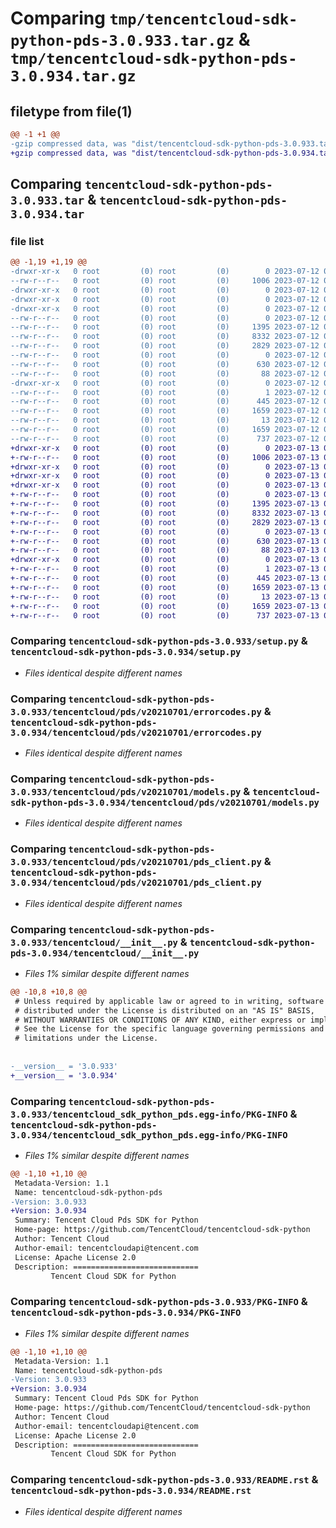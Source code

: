 # Comparing `tmp/tencentcloud-sdk-python-pds-3.0.933.tar.gz` & `tmp/tencentcloud-sdk-python-pds-3.0.934.tar.gz`

## filetype from file(1)

```diff
@@ -1 +1 @@
-gzip compressed data, was "dist/tencentcloud-sdk-python-pds-3.0.933.tar", last modified: Wed Jul 12 00:35:01 2023, max compression
+gzip compressed data, was "dist/tencentcloud-sdk-python-pds-3.0.934.tar", last modified: Thu Jul 13 00:30:45 2023, max compression
```

## Comparing `tencentcloud-sdk-python-pds-3.0.933.tar` & `tencentcloud-sdk-python-pds-3.0.934.tar`

### file list

```diff
@@ -1,19 +1,19 @@
-drwxr-xr-x   0 root         (0) root         (0)        0 2023-07-12 00:35:01.000000 tencentcloud-sdk-python-pds-3.0.933/
--rw-r--r--   0 root         (0) root         (0)     1006 2023-07-12 00:35:01.000000 tencentcloud-sdk-python-pds-3.0.933/setup.py
-drwxr-xr-x   0 root         (0) root         (0)        0 2023-07-12 00:35:01.000000 tencentcloud-sdk-python-pds-3.0.933/tencentcloud/
-drwxr-xr-x   0 root         (0) root         (0)        0 2023-07-12 00:35:01.000000 tencentcloud-sdk-python-pds-3.0.933/tencentcloud/pds/
-drwxr-xr-x   0 root         (0) root         (0)        0 2023-07-12 00:35:01.000000 tencentcloud-sdk-python-pds-3.0.933/tencentcloud/pds/v20210701/
--rw-r--r--   0 root         (0) root         (0)        0 2023-07-12 00:35:01.000000 tencentcloud-sdk-python-pds-3.0.933/tencentcloud/pds/v20210701/__init__.py
--rw-r--r--   0 root         (0) root         (0)     1395 2023-07-12 00:35:01.000000 tencentcloud-sdk-python-pds-3.0.933/tencentcloud/pds/v20210701/errorcodes.py
--rw-r--r--   0 root         (0) root         (0)     8332 2023-07-12 00:35:01.000000 tencentcloud-sdk-python-pds-3.0.933/tencentcloud/pds/v20210701/models.py
--rw-r--r--   0 root         (0) root         (0)     2829 2023-07-12 00:35:01.000000 tencentcloud-sdk-python-pds-3.0.933/tencentcloud/pds/v20210701/pds_client.py
--rw-r--r--   0 root         (0) root         (0)        0 2023-07-12 00:35:01.000000 tencentcloud-sdk-python-pds-3.0.933/tencentcloud/pds/__init__.py
--rw-r--r--   0 root         (0) root         (0)      630 2023-07-12 00:35:01.000000 tencentcloud-sdk-python-pds-3.0.933/tencentcloud/__init__.py
--rw-r--r--   0 root         (0) root         (0)       88 2023-07-12 00:35:01.000000 tencentcloud-sdk-python-pds-3.0.933/setup.cfg
-drwxr-xr-x   0 root         (0) root         (0)        0 2023-07-12 00:35:01.000000 tencentcloud-sdk-python-pds-3.0.933/tencentcloud_sdk_python_pds.egg-info/
--rw-r--r--   0 root         (0) root         (0)        1 2023-07-12 00:35:01.000000 tencentcloud-sdk-python-pds-3.0.933/tencentcloud_sdk_python_pds.egg-info/dependency_links.txt
--rw-r--r--   0 root         (0) root         (0)      445 2023-07-12 00:35:01.000000 tencentcloud-sdk-python-pds-3.0.933/tencentcloud_sdk_python_pds.egg-info/SOURCES.txt
--rw-r--r--   0 root         (0) root         (0)     1659 2023-07-12 00:35:01.000000 tencentcloud-sdk-python-pds-3.0.933/tencentcloud_sdk_python_pds.egg-info/PKG-INFO
--rw-r--r--   0 root         (0) root         (0)       13 2023-07-12 00:35:01.000000 tencentcloud-sdk-python-pds-3.0.933/tencentcloud_sdk_python_pds.egg-info/top_level.txt
--rw-r--r--   0 root         (0) root         (0)     1659 2023-07-12 00:35:01.000000 tencentcloud-sdk-python-pds-3.0.933/PKG-INFO
--rw-r--r--   0 root         (0) root         (0)      737 2023-07-12 00:35:01.000000 tencentcloud-sdk-python-pds-3.0.933/README.rst
+drwxr-xr-x   0 root         (0) root         (0)        0 2023-07-13 00:30:45.000000 tencentcloud-sdk-python-pds-3.0.934/
+-rw-r--r--   0 root         (0) root         (0)     1006 2023-07-13 00:30:45.000000 tencentcloud-sdk-python-pds-3.0.934/setup.py
+drwxr-xr-x   0 root         (0) root         (0)        0 2023-07-13 00:30:45.000000 tencentcloud-sdk-python-pds-3.0.934/tencentcloud/
+drwxr-xr-x   0 root         (0) root         (0)        0 2023-07-13 00:30:45.000000 tencentcloud-sdk-python-pds-3.0.934/tencentcloud/pds/
+drwxr-xr-x   0 root         (0) root         (0)        0 2023-07-13 00:30:45.000000 tencentcloud-sdk-python-pds-3.0.934/tencentcloud/pds/v20210701/
+-rw-r--r--   0 root         (0) root         (0)        0 2023-07-13 00:30:45.000000 tencentcloud-sdk-python-pds-3.0.934/tencentcloud/pds/v20210701/__init__.py
+-rw-r--r--   0 root         (0) root         (0)     1395 2023-07-13 00:30:45.000000 tencentcloud-sdk-python-pds-3.0.934/tencentcloud/pds/v20210701/errorcodes.py
+-rw-r--r--   0 root         (0) root         (0)     8332 2023-07-13 00:30:45.000000 tencentcloud-sdk-python-pds-3.0.934/tencentcloud/pds/v20210701/models.py
+-rw-r--r--   0 root         (0) root         (0)     2829 2023-07-13 00:30:45.000000 tencentcloud-sdk-python-pds-3.0.934/tencentcloud/pds/v20210701/pds_client.py
+-rw-r--r--   0 root         (0) root         (0)        0 2023-07-13 00:30:45.000000 tencentcloud-sdk-python-pds-3.0.934/tencentcloud/pds/__init__.py
+-rw-r--r--   0 root         (0) root         (0)      630 2023-07-13 00:30:45.000000 tencentcloud-sdk-python-pds-3.0.934/tencentcloud/__init__.py
+-rw-r--r--   0 root         (0) root         (0)       88 2023-07-13 00:30:45.000000 tencentcloud-sdk-python-pds-3.0.934/setup.cfg
+drwxr-xr-x   0 root         (0) root         (0)        0 2023-07-13 00:30:45.000000 tencentcloud-sdk-python-pds-3.0.934/tencentcloud_sdk_python_pds.egg-info/
+-rw-r--r--   0 root         (0) root         (0)        1 2023-07-13 00:30:45.000000 tencentcloud-sdk-python-pds-3.0.934/tencentcloud_sdk_python_pds.egg-info/dependency_links.txt
+-rw-r--r--   0 root         (0) root         (0)      445 2023-07-13 00:30:45.000000 tencentcloud-sdk-python-pds-3.0.934/tencentcloud_sdk_python_pds.egg-info/SOURCES.txt
+-rw-r--r--   0 root         (0) root         (0)     1659 2023-07-13 00:30:45.000000 tencentcloud-sdk-python-pds-3.0.934/tencentcloud_sdk_python_pds.egg-info/PKG-INFO
+-rw-r--r--   0 root         (0) root         (0)       13 2023-07-13 00:30:45.000000 tencentcloud-sdk-python-pds-3.0.934/tencentcloud_sdk_python_pds.egg-info/top_level.txt
+-rw-r--r--   0 root         (0) root         (0)     1659 2023-07-13 00:30:45.000000 tencentcloud-sdk-python-pds-3.0.934/PKG-INFO
+-rw-r--r--   0 root         (0) root         (0)      737 2023-07-13 00:30:45.000000 tencentcloud-sdk-python-pds-3.0.934/README.rst
```

### Comparing `tencentcloud-sdk-python-pds-3.0.933/setup.py` & `tencentcloud-sdk-python-pds-3.0.934/setup.py`

 * *Files identical despite different names*

### Comparing `tencentcloud-sdk-python-pds-3.0.933/tencentcloud/pds/v20210701/errorcodes.py` & `tencentcloud-sdk-python-pds-3.0.934/tencentcloud/pds/v20210701/errorcodes.py`

 * *Files identical despite different names*

### Comparing `tencentcloud-sdk-python-pds-3.0.933/tencentcloud/pds/v20210701/models.py` & `tencentcloud-sdk-python-pds-3.0.934/tencentcloud/pds/v20210701/models.py`

 * *Files identical despite different names*

### Comparing `tencentcloud-sdk-python-pds-3.0.933/tencentcloud/pds/v20210701/pds_client.py` & `tencentcloud-sdk-python-pds-3.0.934/tencentcloud/pds/v20210701/pds_client.py`

 * *Files identical despite different names*

### Comparing `tencentcloud-sdk-python-pds-3.0.933/tencentcloud/__init__.py` & `tencentcloud-sdk-python-pds-3.0.934/tencentcloud/__init__.py`

 * *Files 1% similar despite different names*

```diff
@@ -10,8 +10,8 @@
 # Unless required by applicable law or agreed to in writing, software
 # distributed under the License is distributed on an "AS IS" BASIS,
 # WITHOUT WARRANTIES OR CONDITIONS OF ANY KIND, either express or implied.
 # See the License for the specific language governing permissions and
 # limitations under the License.
 
 
-__version__ = '3.0.933'
+__version__ = '3.0.934'
```

### Comparing `tencentcloud-sdk-python-pds-3.0.933/tencentcloud_sdk_python_pds.egg-info/PKG-INFO` & `tencentcloud-sdk-python-pds-3.0.934/tencentcloud_sdk_python_pds.egg-info/PKG-INFO`

 * *Files 1% similar despite different names*

```diff
@@ -1,10 +1,10 @@
 Metadata-Version: 1.1
 Name: tencentcloud-sdk-python-pds
-Version: 3.0.933
+Version: 3.0.934
 Summary: Tencent Cloud Pds SDK for Python
 Home-page: https://github.com/TencentCloud/tencentcloud-sdk-python
 Author: Tencent Cloud
 Author-email: tencentcloudapi@tencent.com
 License: Apache License 2.0
 Description: ============================
         Tencent Cloud SDK for Python
```

### Comparing `tencentcloud-sdk-python-pds-3.0.933/PKG-INFO` & `tencentcloud-sdk-python-pds-3.0.934/PKG-INFO`

 * *Files 1% similar despite different names*

```diff
@@ -1,10 +1,10 @@
 Metadata-Version: 1.1
 Name: tencentcloud-sdk-python-pds
-Version: 3.0.933
+Version: 3.0.934
 Summary: Tencent Cloud Pds SDK for Python
 Home-page: https://github.com/TencentCloud/tencentcloud-sdk-python
 Author: Tencent Cloud
 Author-email: tencentcloudapi@tencent.com
 License: Apache License 2.0
 Description: ============================
         Tencent Cloud SDK for Python
```

### Comparing `tencentcloud-sdk-python-pds-3.0.933/README.rst` & `tencentcloud-sdk-python-pds-3.0.934/README.rst`

 * *Files identical despite different names*

